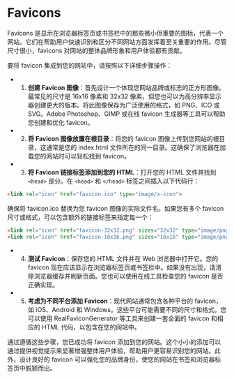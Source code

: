 # Favicons

Favicons 是显示在浏览器标签页或书签栏中的那些微小但重要的图标，代表一个网站。它们在帮助用户快速识别和区分不同网站方面发挥着至关重要的作用。尽管尺寸很小，favicons 对网站的整体品牌形象和用户体验都有贡献。

要将 favicon 集成到您的网站中，请按照以下详细步骤操作：

- 1. **创建 Favicon 图像**：首先设计一个体现您网站品牌或标志的正方形图像。最常见的尺寸是 16x16 像素和 32x32 像素，但您也可以为高分辨率显示器创建更大的版本。将此图像保存为广泛使用的格式，如 PNG、ICO 或 SVG。Adobe Photoshop、GIMP 或在线 favicon 生成器等工具可以帮助您创建和优化 favicon。
- 2. **将 Favicon 图像放置在根目录**：将您的 favicon 图像上传到您网站的根目录，这通常是您的 index.html 文件所在的同一目录。这确保了浏览器在加载您的网站时可以轻松找到 favicon。
- 3. **将 Favicon 链接标签添加到您的 HTML**：打开您的 HTML 文件并找到 `<head>` 部分。在 `<head>` 和 `</head>` 标签之间插入以下代码行：

```html
<link rel="icon" href="favicon.ico" type="image/x-icon">
```

确保将 favicon.ico 替换为您 favicon 图像的实际文件名。如果您有多个 favicon 尺寸或格式，可以包含额外的链接标签来指定每一个：

```html
<link rel="icon" href="favicon-32x32.png" sizes="32x32" type="image/png">
<link rel="icon" href="favicon-16x16.png" sizes="16x16" type="image/png">
```

- 4. **测试 Favicon**：保存您的 HTML 文件并在 Web 浏览器中打开它。您的 favicon 现在应该显示在浏览器标签页或书签栏中。如果没有出现，请清除浏览器缓存并刷新页面。您也可以使用在线工具检查您的 favicon 是否正确实现。
- 5. **考虑为不同平台添加 Favicon**：现代网站通常包含各种平台的 favicon，如 iOS、Android 和 Windows。这些平台可能需要不同的尺寸和格式。您可以使用 RealFaviconGenerator 等工具来创建一套全面的 favicon 和相应的 HTML 代码，以包含在您的网站中。

通过遵循这些步骤，您已成功将 favicon 添加到您的网站。这个小小的添加可以通过提供视觉提示来显著增强整体用户体验，帮助用户更容易识别您的网站。此外，设计良好的 favicon 可以强化您的品牌身份，使您的网站在书签和浏览器标签页中脱颖而出。

